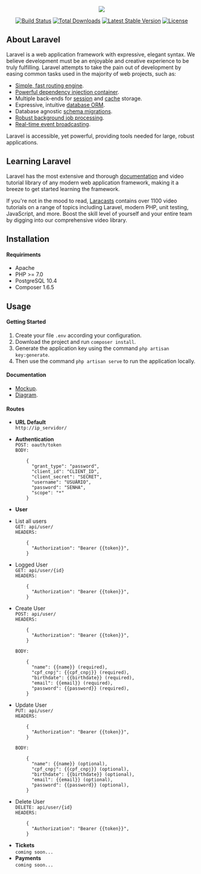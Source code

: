 <p align="center"><img src="https://laravel.com/assets/img/components/logo-laravel.svg"></p>

<p align="center">
<a href="https://travis-ci.org/laravel/framework"><img src="https://travis-ci.org/laravel/framework.svg" alt="Build Status"></a>
<a href="https://packagist.org/packages/laravel/framework"><img src="https://poser.pugx.org/laravel/framework/d/total.svg" alt="Total Downloads"></a>
<a href="https://packagist.org/packages/laravel/framework"><img src="https://poser.pugx.org/laravel/framework/v/stable.svg" alt="Latest Stable Version"></a>
<a href="https://packagist.org/packages/laravel/framework"><img src="https://poser.pugx.org/laravel/framework/license.svg" alt="License"></a>
</p>

## About Laravel

Laravel is a web application framework with expressive, elegant syntax. We believe development must be an enjoyable and creative experience to be truly fulfilling. Laravel attempts to take the pain out of development by easing common tasks used in the majority of web projects, such as:

- [Simple, fast routing engine](https://laravel.com/docs/routing).
- [Powerful dependency injection container](https://laravel.com/docs/container).
- Multiple back-ends for [session](https://laravel.com/docs/session) and [cache](https://laravel.com/docs/cache) storage.
- Expressive, intuitive [database ORM](https://laravel.com/docs/eloquent).
- Database agnostic [schema migrations](https://laravel.com/docs/migrations).
- [Robust background job processing](https://laravel.com/docs/queues).
- [Real-time event broadcasting](https://laravel.com/docs/broadcasting).

Laravel is accessible, yet powerful, providing tools needed for large, robust applications.

## Learning Laravel

Laravel has the most extensive and thorough [documentation](https://laravel.com/docs) and video tutorial library of any modern web application framework, making it a breeze to get started learning the framework.

If you're not in the mood to read, [Laracasts](https://laracasts.com) contains over 1100 video tutorials on a range of topics including Laravel, modern PHP, unit testing, JavaScript, and more. Boost the skill level of yourself and your entire team by digging into our comprehensive video library.

## Installation

#### Requiriments  
* Apache
* PHP >= 7.0
* PostgreSQL 10.4
* Composer 1.6.5

## Usage
#### Getting Started
    
1. Create your file ```.env``` according your configuration.
1. Download the project and run ``` composer install ```.
1. Generate the application key using the command ``` php artisan key:generate ```.
1. Then use the command ``` php artisan serve ``` to run the application locally.

#### Documentation 
* [Mockup](https://marvelapp.com/49ee7cd).
* [Diagram](https://drive.google.com/file/d/1bfwqPzUe41-6qxgvk8_1538o8Q2YfH4W/view?usp=sharing).

#### Routes
   - **URL Default**  
    ``` http://ip_servidor/ ```
    
   - **Authentication**  
    ``` POST: oauth/token ```  
    ``` BODY: ```  
        ```console
            {
              "grant_type": "password",
              "client_id": "CLIENT_ID",
              "client_secret": "SECRET",
              "username": "USUÁRIO",
              "password": "SENHA",
              "scope": "*"
            } 
        ```
   - **User**  
   * List all users  
   ``` GET: api/user/ ```  
    ``` HEADERS: ```  
        ```console
            {
              "Authorization": "Bearer {{token}}",
            } 
        ```
   * Logged User  
   ``` GET: api/user/{id} ```  
    ``` HEADERS: ```  
        ```console
            {
              "Authorization": "Bearer {{token}}",
            } 
        ```
   * Create User  
   ``` POST: api/user/ ```  
    ``` HEADERS: ```  
        ```console
            {
              "Authorization": "Bearer {{token}}",
            } 
        ```
     ``` BODY: ```  
        ```console
            {
              "name": {{name}} (required),
              "cpf_cnpj": {{cpf_cnpj}} (required),
              "birthdate": {{birthdate}} (required),
              "email": {{email}} (required),
              "password": {{password}} (required),
            } 
        ```
   * Update User  
   ``` PUT: api/user/ ```  
    ``` HEADERS: ```  
        ```console
            {
              "Authorization": "Bearer {{token}}",
            } 
        ```
     ``` BODY: ```  
        ```console
            {
              "name": {{name}} (optional),
              "cpf_cnpj": {{cpf_cnpj}} (optional),
              "birthdate": {{birthdate}} (optional),
              "email": {{email}} (optional),
              "password": {{password}} (optional),
            } 
        ```
   
   * Delete User  
   ``` DELETE: api/user/{id} ```  
    ``` HEADERS: ```  
        ```console
            {
              "Authorization": "Bearer {{token}}",
            } 
        ```
   
   - **Tickets**  
   ``` coming soon... ```
   - **Payments**  
   ``` coming soon... ```


